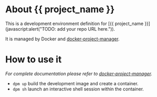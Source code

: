 # About {{ project_name  }}

This is a development environment definition for [{{ project_name }}](javascript:alert("TODO: add your repo URL here.")).

It is managed by Docker and [docker-project-manager](https://github.com/jakub-stastny/docker-project-manager).

# How to use it

_For complete documentation please refer to [docker-project-manager](https://github.com/jakub-stastny/docker-project-manager)._

- `dpm up` build the development image and create a container.
- `dpm sh` launch an interactive shell session within the container.
